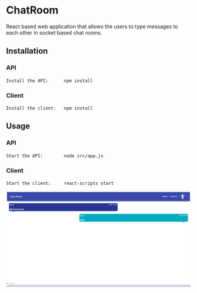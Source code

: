 # ChatRoom
React based web application that allows the users to type messages to each other in socket based chat rooms.

## Installation

### API
```
Install the API:      npm install
```

### Client
```
Install the client:   npm install
```

## Usage

### API
```
Start the API:        node src/app.js
```

### Client
```
Start the client:     react-scripts start
```

![screenshot](screenshot.png)
